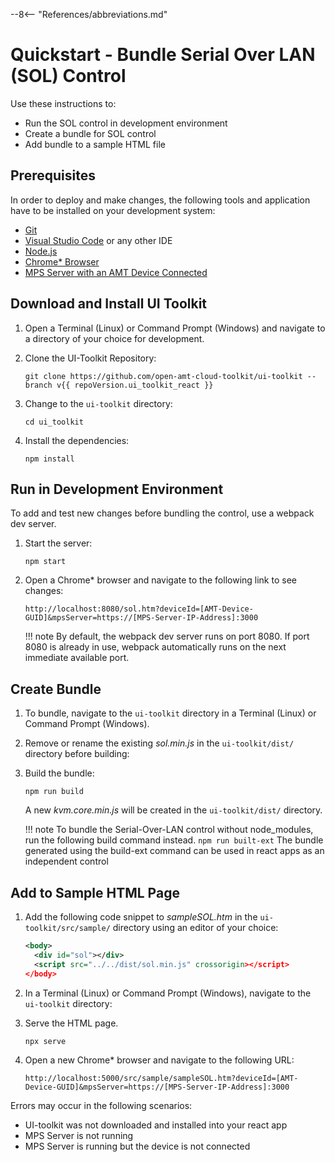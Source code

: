 --8<-- "References/abbreviations.md"
# Quickstart  - Bundle Serial Over LAN (SOL) Control

Use these instructions to:

- Run the SOL control in development environment
- Create a bundle for SOL control
- Add bundle to a sample HTML file

## Prerequisites

In order to deploy and make changes, the following tools and application have to be installed on your development system:

- [Git](https://git-scm.com/)
- [Visual Studio Code](https://code.visualstudio.com/) or any other IDE 
- [Node.js](https://nodejs.org/)
- [Chrome* Browser](https://www.google.com/chrome)
- [MPS Server with an AMT Device Connected](../../../GetStarted/Cloud/prerequisites.md)


## Download and Install UI Toolkit

1. Open a Terminal (Linux) or Command Prompt (Windows) and navigate to a directory of your choice for development.

2. Clone the UI-Toolkit Repository:
	```
	git clone https://github.com/open-amt-cloud-toolkit/ui-toolkit --branch v{{ repoVersion.ui_toolkit_react }}
	```

3. Change to the `ui-toolkit` directory:
	```
	cd ui_toolkit
	```

4. Install the dependencies:
	```
	npm install
	```

## Run in Development Environment

To add and test new changes before bundling the control, use a webpack dev server.

1. Start the server:
	```
	npm start
	```

2. Open a Chrome* browser and navigate to the following link to see changes:
	```
	http://localhost:8080/sol.htm?deviceId=[AMT-Device-GUID]&mpsServer=https://[MPS-Server-IP-Address]:3000
	```

	!!! note
		By default, the webpack dev server runs on port 8080. If port 8080 is already in use, webpack automatically runs on the next immediate available port.

## Create Bundle

1. To bundle, navigate to the `ui-toolkit` directory in a Terminal (Linux) or Command Prompt (Windows).

2. Remove or rename the existing *sol.min.js*  in the `ui-toolkit/dist/` directory before building:

3. Build the bundle:
	```
	npm run build
	```

	A new *kvm.core.min.js* will be created in the `ui-toolkit/dist/` directory.

	!!! note
		To bundle the Serial-Over-LAN control without node_modules, run the following build command instead.
		```
		npm run built-ext
		```
		The bundle generated using the build-ext command can be used in react apps as an independent control



## Add to Sample HTML Page

1. Add the following code snippet to *sampleSOL.htm* in the `ui-toolkit/src/sample/` directory using an editor of your choice:

	```xml
	<body>
	  <div id="sol"></div>
	  <script src="../../dist/sol.min.js" crossorigin></script>
	</body>
	```

2. In a Terminal (Linux) or Command Prompt (Windows), navigate to the `ui-toolkit` directory:

3. Serve the HTML page.
	```
	npx serve
	```

4. Open a new Chrome* browser and navigate to the following URL:
	```
	http://localhost:5000/src/sample/sampleSOL.htm?deviceId=[AMT-Device-GUID]&mpsServer=https://[MPS-Server-IP-Address]:3000
	```

Errors may occur in the following scenarios:  

- UI-toolkit was not downloaded and installed into your react app
- MPS Server is not running
- MPS Server is running but the device is not connected



